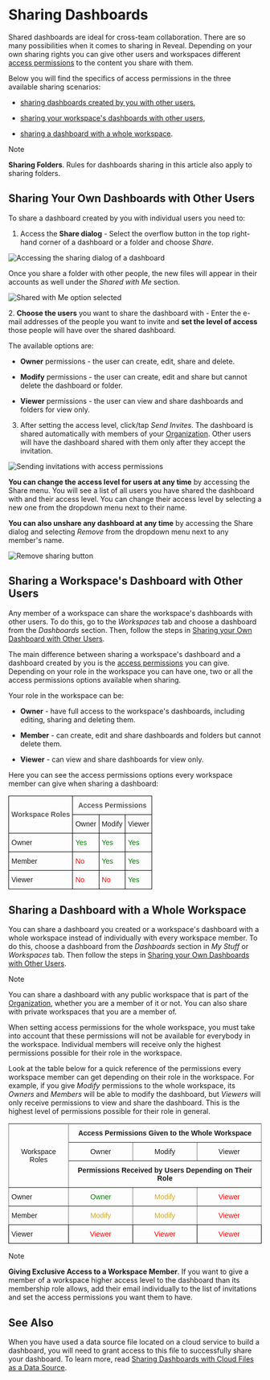 # Sharing Dashboards

Shared dashboards are ideal for cross-team collaboration. There are so
many possibilities when it comes to sharing in Reveal. Depending on your
own sharing rights you can give other users and workspaces different [access permissions](#access-permissions) to the content you share with them.

Below you will find the specifics of access permissions in the three available sharing scenarios:

  - [sharing dashboards created by you with other users](#sharing-dashboards-users),

  - [sharing your workspace's dashboards with other users](#sharing-workspace-dashboard),

  - [sharing a dashboard with a whole workspace](#sharing-dashboard-with-workspace).

> [!NOTE]
> **Sharing Folders**. Rules for dashboards sharing in this article also apply to sharing folders.

<a name='sharing-dashboards-users'></a>
## Sharing Your Own Dashboards with Other Users

To share a dashboard created by you with individual users you need to:

1.  Access the **Share dialog** - Select the overflow button in the top right-hand corner of a dashboard or a folder and choose *Share*.


  <img src="images/sharing-dialog.png" alt="Accessing the sharing dialog of a dashboard" class="responsive-img"/>

  Once you share a folder with other people, the new files will appear in their accounts as well under the *Shared with Me* section.

  <img src="images/shared-with-me.png" alt="Shared with Me option selected" class="responsive-img"/>

<a name='access-permissions'></a>
2.  **Choose the users** you want to share the dashboard with - Enter the e-mail addresses of the people you want to invite and **set the level of access** those people will have over the shared dashboard.

The available options are:

  - **Owner** permissions - the user can create, edit, share and delete.

  - **Modify** permissions - the user can create, edit and share but cannot delete the dashboard or folder.

  - **Viewer** permissions - the user can view and share dashboards and folders for view only.

3.  After setting the access level, click/tap *Send Invites*. The dashboard is shared automatically with members of your [Organization](~/en/workspaces/overview.html#organization-workspace). Other users will have the dashboard shared with them only after they accept the invitation.

  <img src="images/send-invites-share-button.png" alt="Sending invitations with access permissions" class="responsive-img"/>

**You can change the access level for users at any time** by accessing
the Share menu. You will see a list of all users you have shared the
dashboard with and their access level. You can change their access level
by selecting a new one from the dropdown menu next to their name.

**You can also unshare any dashboard at any time** by accessing the
Share dialog and selecting *Remove* from the dropdown menu next to any
member's name.

<img src="images/remove-sharing.png" alt="Remove sharing button" class="responsive-img"/>

<a name='sharing-workspace-dashboard'></a>
## Sharing a Workspace's Dashboard with Other Users

Any member of a workspace can share the workspace's dashboards with other users. To do this, go to the *Workspaces* tab and choose a dashboard from the *Dashboards* section. Then, follow the steps in [Sharing your Own Dashboard with Other Users](#sharing-dashboards-users).

The main difference between sharing a workspace's dashboard and a dashboard created by you is the [access permissions](#access-permissions) you can
give. Depending on your role in the workspace you can have one, two or all the access permissions options available when sharing.

Your role in the workspace can be:

  - **Owner** - have full access to the workspace's dashboards, including
    editing, sharing and deleting them.

  - **Member** - can create, edit and share dashboards and folders
    but cannot delete them.

  - **Viewer** - can view and share dashboards for view only.

Here you can see the access permissions options every workspace member can give when sharing a dashboard:

<style type="text/css">
.tg  {border-collapse:collapse;border-spacing:0;}
.tg td{border-color:black;border-style:solid;border-width:1px;font-family:Arial, sans-serif;font-size:14px;
  overflow:hidden;padding:10px 5px;word-break:normal;}
.tg th{border-color:black;border-style:solid;border-width:1px;font-family:Arial, sans-serif;font-size:14px;
  font-weight:normal;overflow:hidden;padding:10px 5px;word-break:normal;}
.tg .tg-t96r{color:rgb(88, 88, 88);font-weight:bold;text-align:center;vertical-align:top}
.tg .tg-baqh{text-align:center;vertical-align:top}
.tg .tg-oav7{color:rgb(88, 88, 88);font-weight:bold;text-align:center;vertical-align:middle}
</style>

<table class="tg">
 <tr>
    <th class="tg-oav7" rowspan="2">Workspace Roles</th>
    <th class="tg-t96r" colspan="3">Access Permissions</th>
  </tr>
  <tr>
    <td class="tg-baqh">Owner</td>
    <td class="tg-baqh">Modify</td>
    <td class="tg-baqh">Viewer</td>
  </tr>
  <tr>
    <td>Owner</td>
    <td><span style="color: #007F00">Yes</span></td>
    <td><span style="color: #007F00">Yes</span></td>
    <td><span style="color: #007F00">Yes</span></td>
  </tr>
  <tr>
    <td>Member</td>
    <td><span style="color: #FF0000">No</span></td>
    <td><span style="color: #007F00">Yes</span></td>
    <td><span style="color: #007F00">Yes</span></td>
  </tr>
  <tr>
    <td>Viewer</td>
    <td><span style="color: #FF0000">No</span></td>
    <td><span style="color: #FF0000">No</span></td>
    <td><span style="color: #007F00">Yes</span></td>
  </tr>
</table>


<a name='sharing-dashboard-with-workspace'></a>
## Sharing a Dashboard with a Whole Workspace

You can share a dashboard you created or a workspace's dashboard with a whole
workspace instead of individually with every workspace member. To do this, choose
a dashboard from the *Dashboards* section in *My Stuff* or *Workspaces* tab.
Then follow the steps in [Sharing your Own Dashboards with Other Users](#sharing-dashboards-users).

>[!NOTE]
>You can share a dashboard with any public workspace that is part of the [Organization](~/en/workspaces/overview.html#organization-workspace), whether you are a member of it or not. You can also share with private workspaces that you are a member of.

When setting access permissions for the whole workspace, you must take into
account that these permissions will not be available for everybody in the workspace. Individual members will receive only the highest permissions possible for their role in the workspace.

Look at the table below for a quick reference of the permissions
every workspace member can get depending on their role in the workspace. For example, if you give *Modify* permissions to the whole workspace, its *Owners* and *Members* will be able to modify the dashboard, but *Viewers* will only receive permissions to view and share the dashboard. This is the highest level of permissions possible for their role in general.   

<style type="text/css">
.tg  {border-collapse:collapse;border-spacing:0;}
.tg td{font-family:Arial, sans-serif;font-size:14px;padding:10px 5px;border-style:solid;border-width:1px;overflow:hidden;word-break:normal;border-color:black;}
.tg th{font-family:Arial, sans-serif;font-size:14px;font-weight:normal;padding:10px 5px;border-style:solid;border-width:1px;overflow:hidden;word-break:normal;border-color:black;}
.tg .tg-9wq8{border-color:inherit;text-align:center;vertical-align:middle}
.tg .tg-baqh{text-align:center;vertical-align:top}
.tg .tg-aktf{font-weight:bold;color:#333333;border-color:inherit;text-align:center;vertical-align:top}
.tg .tg-c3ow{border-color:inherit;text-align:center;vertical-align:top}
.tg .tg-7btt{font-weight:bold;border-color:inherit;text-align:center;vertical-align:top}
.tg .tg-0pky{border-color:inherit;text-align:left;vertical-align:top}
.tg .tg-0lax{text-align:left;vertical-align:top}
</style>
<table class="tg">
  <tr>
    <th class="tg-9wq8" rowspan="3">Workspace Roles</th>
    <th class="tg-7btt" colspan="3">Access Permissions Given to the Whole Workspace</th>
  </tr>
  <tr>
    <td class="tg-c3ow">Owner</td>
    <td class="tg-c3ow">Modify</td>
    <td class="tg-c3ow">Viewer</td>
  </tr>
  <tr>
    <td class="tg-7btt" style="text-align: center !important" colspan="3"> Permissions Received by Users Depending on Their Role</td>
  </tr>
  <tr>
    <td class="tg-0pky">Owner</td>
    <td class="tg-c3ow"><span style="color: #007F00">Owner</span></td>
    <td class="tg-c3ow"><span style="color: #D1A827">Modify</span></td>
    <td class="tg-c3ow"><span style="color: #FF0000">Viewer</span></td>
  </tr>
  <tr>
    <td class="tg-0pky">Member</td>
    <td class="tg-c3ow"><span style="color: #D1A827">Modify</span></td>
    <td class="tg-c3ow"><span style="color: #D1A827">Modify</span></td>
    <td class="tg-c3ow"><span style="color: #FF0000">Viewer</span></td>
  </tr>
  <tr>
    <td class="tg-0lax">Viewer</td>
    <td class="tg-baqh"><span style="color: #FF0000">Viewer</span></td>
    <td class="tg-baqh"><span style="color: #FF0000">Viewer</span></td>
    <td class="tg-baqh"><span style="color: #FF0000">Viewer</span></td>
  </tr>
</table>

>[!NOTE]
>**Giving Exclusive Access to a Workspace Member**. If you want to give a member of a workspace higher access level to the dashboard than its membership role allows, add their email individually to the list of invitations and set the access permissions you want them to have.

## See Also

When you have used a data source file located on a cloud service to build a dashboard, you will need to grant access to this file to successfully share your dashboard. To learn more, read [Sharing Dashboards with Cloud Files as a Data Source](sharing-dashboards-datasource-files-cloud-provider.md).
